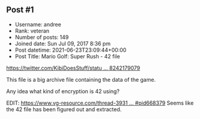 ## Post #1
- Username: andree
- Rank: veteran
- Number of posts: 149
- Joined date: Sun Jul 09, 2017 8:36 pm
- Post datetime: 2021-06-23T23:09:44+00:00
- Post Title: Mario Golf: Super Rush - 42 file

[https://twitter.com/KibiDoesStuff/statu ... 8242179079](https://twitter.com/KibiDoesStuff/status/1407806418242179079)

This file is a big archive file containing the data of the game.

Any idea what kind of encryption is 42 using?



EDIT:
[https://www.vg-resource.com/thread-3931 ... #pid668379](https://www.vg-resource.com/thread-39315-post-668379.html#pid668379)
Seems like the 42 file has been figured out and extracted.
